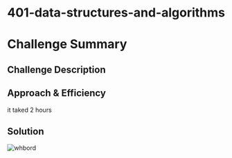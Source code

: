 # 401-data-structures-and-algorithms

# Challenge Summary



## Challenge Description




## Approach & Efficiency
it taked 2 hours 

## Solution

![whbord]()
